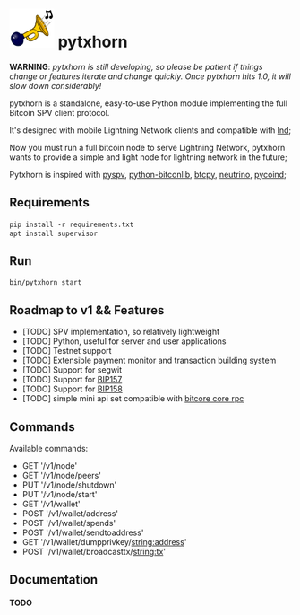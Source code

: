 # <img src="resource/logo.png" width=80 /> pytxhorn

__WARNING__: *pytxhorn is still developing, so please be patient if things change or features iterate and change quickly. Once pytxhorn hits 1.0, it will slow down considerably!*

pytxhorn is a standalone, easy-to-use Python module implementing the full Bitcoin SPV client protocol.

It's designed with mobile Lightning Network clients and compatible with [lnd](https://github.com/lightningnetwork/lnd);

Now you must run a full bitcoin node to serve Lightning Network, pytxhorn wants to provide a simple and light node for lightning network in the future;

Pytxhorn is inspired with [pyspv](https://github.com/sarchar/pyspv), [python-bitconlib](https://github.com/petertodd/python-bitcoinlib), [btcpy](https://github.com/chainside/btcpy), [neutrino](https://github.com/lightninglabs/neutrino), [pycoind](https://github.com/ricmoo/pycoind);

## Requirements

```
pip install -r requirements.txt
apt install supervisor
```

## Run

```
bin/pytxhorn start
```


## Roadmap to v1 && Features

* [TODO] SPV implementation, so relatively lightweight
* [TODO] Python, useful for server and user applications
* [TODO] Testnet support
* [TODO] Extensible payment monitor and transaction building system
* [TODO] Support for segwit
* [TODO] Support for [BIP157](https://github.com/bitcoin/bips/blob/master/bip-0157.mediawiki)
* [TODO] Support for [BIP158](https://github.com/bitcoin/bips/blob/master/bip-0158.mediawiki)
* [TODO] simple mini api set compatible with [bitcore core rpc](https://bitcoincore.org/en/doc/0.18.0/)


## Commands

Available commands:

* GET   '/v1/node'
* GET   '/v1/node/peers'
* PUT   '/v1/node/shutdown'
* PUT   '/v1/node/start'
* GET   '/v1/wallet'
* POST  '/v1/wallet/address'
* POST  '/v1/wallet/spends'
* POST  '/v1/wallet/sendtoaddress'
* GET   '/v1/wallet/dumpprivkey/<string:address>'
* POST  '/v1/wallet/broadcasttx/<string:tx>'

## Documentation

#### TODO
